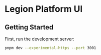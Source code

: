 # Legion Platform UI

## Getting Started
First, run the development server:

```bash
pnpm dev --experimental-https --port 3001
```